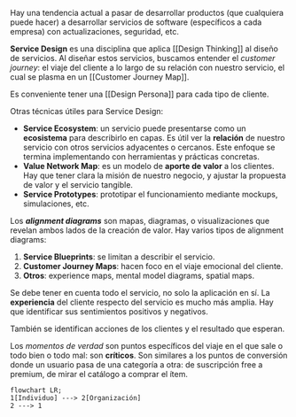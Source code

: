 Hay una tendencia actual a pasar de desarrollar productos (que cualquiera puede hacer) a desarrollar servicios de software (específicos a cada empresa) con actualizaciones, seguridad, etc.

**Service Design** es una disciplina que aplica [[Design Thinking]] al diseño de servicios. Al diseñar estos servicios, buscamos entender el *customer journey*: el viaje del cliente a lo largo de su relación con nuestro servicio, el cual se plasma en un [[Customer Journey Map]].

Es conveniente tener una [[Design Persona]] para cada tipo de cliente.

Otras técnicas útiles para Service Design:

- **Service Ecosystem**: un servicio puede presentarse como un **ecosistema** para describirlo en capas. Es útil ver la **relación** de nuestro servicio con otros servicios adyacentes o cercanos. Este enfoque se termina implementando con herramientas y prácticas concretas.
- **Value Network Map**: es un modelo de **aporte de valor** a los clientes. Hay que tener clara la misión de nuestro negocio, y ajustar la propuesta de valor y el servicio tangible.
- **Service Prototypes**: prototipar el funcionamiento mediante mockups, simulaciones, etc.

Los ***alignment diagrams*** son mapas, diagramas, o visualizaciones que revelan ambos lados de la creación de valor. Hay varios tipos de alignment diagrams:

1. **Service Blueprints**: se limitan a describir el servicio.
2. **Customer Journey Maps**: hacen foco en el viaje emocional del cliente.
3. **Otros**: experience maps, mental model diagrams, spatial maps.

Se debe tener en cuenta todo el servicio, no solo la aplicación en sí. La **experiencia** del cliente respecto del servicio es mucho más amplia. Hay que identificar sus sentimientos positivos y negativos.

También se identifican acciones de los clientes y el resultado que esperan.

Los *momentos de verdad* son puntos específicos del viaje en el que sale o todo bien o todo mal: son **críticos**. Son similares a los puntos de conversión donde un usuario pasa de una categoría a otra: de suscripción free a premium, de mirar el catálogo a comprar el ítem.

```mermaid
flowchart LR;
1[Individuo] ---> 2[Organización]
2 ---> 1
```

